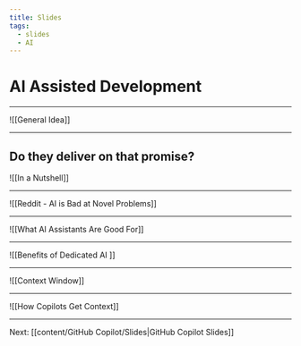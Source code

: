 ```yaml
---
title: Slides
tags:
  - slides
  - AI
---
```

# AI Assisted Development

---

![[General Idea]]

---
## Do they deliver on that promise?

![[In a Nutshell]]

---

![[Reddit - AI is Bad at Novel Problems]]

---

![[What AI Assistants Are Good For]]

---

![[Benefits of Dedicated AI ]]

---

![[Context Window]]

---

![[How Copilots Get Context]]

---

Next: [[content/GitHub Copilot/Slides|GitHub Copilot Slides]]
